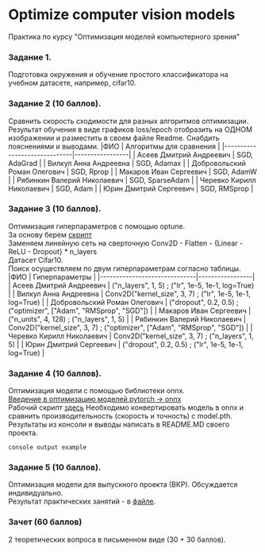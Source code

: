 # Optimize computer vision models

Практика по курсу "Оптимизация моделей компьютерного зрения"  
### Задание 1. 
Подготовка окружения и обучение простого классификатора на учебном датасете, например, cifar10.  

### Задание 2 (10 баллов). 
Сравнить скорость сходимости для разных алгоритмов оптимизации. 
Результат обучения в виде графиков loss/epoch отобразить на ОДНОМ изображении и разместить в своем файле Readme. 
Снабдить пояснениями и выводами. 
|ФИО | Алгоритмы для сравнения |
|------------------------------|-----------------|
| Асеев Дмитрий   Андреевич    | SGD, AdaGrad    |
| Вилкул Анна Андреевна        | SGD, Adamax     |
| Добровольский Роман Олегович | SGD, Rprop      |
| Макаров Иван Сергеевич       | SGD, AdamW      |
| Рябинкин Валерий Николаевич  | SGD, SparseAdam |
| Черевко Кирилл Николаевич    | SGD, Adam       |
| Юрин Дмитрий Сергеевич       | SGD, RMSprop    |


### Задание 3 (10 баллов). 
Оптимизация гиперпараметров с помощью optune.  
За основу берем [скрипт](https://github.com/optuna/optuna-examples/blob/main/pytorch/pytorch_simple.py)  
Заменяем линейную сеть на сверточную Conv2D - Flatten - {Linear - ReLU - Dropout} * n_layers  
Датасет Cifar10.  
Поиск осуществляем по двум гиперпараметрам согласно таблицы.  
|ФИО | Гиперпараметры |
|------------------------------|-----------------|
| Асеев Дмитрий   Андреевич    | ("n_layers", 1, 5) ; ("lr", 1e-5, 1e-1, log=True)    |
| Вилкул Анна Андреевна        | Conv2D("kernel_size", 3, 7) ; ("lr", 1e-5, 1e-1, log=True)        |
| Добровольский Роман Олегович | ("dropout", 0.2, 0.5) ; ("optimizer", ["Adam", "RMSprop", "SGD"])       |
| Макаров Иван Сергеевич       |  ("n_units", 4, 128) ;  ("n_layers", 1, 5)    |
| Рябинкин Валерий Николаевич  | Conv2D("kernel_size", 3, 7) ; ("optimizer", ["Adam", "RMSprop", "SGD"]) |
| Черевко Кирилл Николаевич    | Conv2D("kernel_size", 3, 7) ; ("n_layers", 1, 5)      |
| Юрин Дмитрий Сергеевич       | ("dropout", 0.2, 0.5) ;  ("lr", 1e-5, 1e-1, log=True)   |

### Задание 4 (10 баллов). 
Оптимизация модели с помощью библиотеки onnx.  
[Введение в оптимизацию моделей pytorch -> onnx](https://pytorch.org/tutorials/beginner/onnx/intro_onnx.html)  
Рабочий скрипт [здесь](./test_onnx.py)
Необходимо конвертировать модель в onnx и сравнить производительность (скорость и точность) с model.pth.  
Результаты из консоли и выводы написать в README.MD своего проекта.  

```
console output example
```

### Задание 5 (10 баллов). 
Оптимизация модели для выпускного проекта (ВКР). 
Обсуждается индивидуально.   
Результат практических занятий - в [файле](https://cloud.mail.ru/public/zHX5/SGcr9itWu). 

### Зачет (60 баллов)
2 теоретических вопроса в письменном виде (30 + 30 баллов). 
